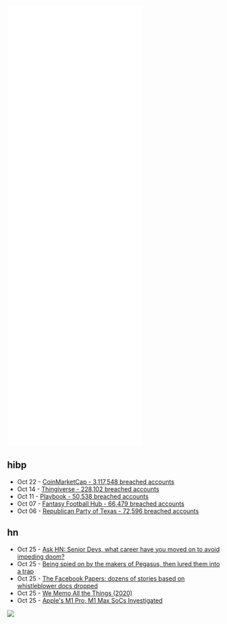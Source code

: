![Metrics](https://raw.githubusercontent.com/phixion/phixion/master/metrics.svg)

## hibp

<!--
for https://github.com/phixion/phixion/blob/main/.github/workflows/feeds.yml
-->
<!--START_SECTION:haveibeenpwnd-->
- Oct 22 - [CoinMarketCap - 3,117,548 breached accounts](https://haveibeenpwned.com/PwnedWebsites#CoinMarketCap)
- Oct 14 - [Thingiverse - 228,102 breached accounts](https://haveibeenpwned.com/PwnedWebsites#Thingiverse)
- Oct 11 - [Playbook - 50,538 breached accounts](https://haveibeenpwned.com/PwnedWebsites#Playbook)
- Oct 07 - [Fantasy Football Hub - 66,479 breached accounts](https://haveibeenpwned.com/PwnedWebsites#FantasyFootballHub)
- Oct 06 - [Republican Party of Texas - 72,596 breached accounts](https://haveibeenpwned.com/PwnedWebsites#RepublicanPartyOfTexas)
<!--END_SECTION:haveibeenpwnd-->

## hn

<!--
for https://github.com/phixion/phixion/blob/main/.github/workflows/feeds.yml
-->
<!--START_SECTION:hn-->
- Oct 25 - [Ask HN: Senior Devs, what career have you moved on to avoid impeding doom?](https://news.ycombinator.com/item?id=28987808)
- Oct 25 - [Being spied on by the makers of Pegasus, then lured them into a trap](https://darknetdiaries.com/episode/100/)
- Oct 25 - [The Facebook Papers: dozens of stories based on whistleblower docs dropped](https://www.businessinsider.com/facebook-papers-mark-zuckerberg-frances-haugen-leaked-docs-2021-10)
- Oct 25 - [We Memo All the Things (2020)](https://attardi.org/why-we-memo-all-the-things/)
- Oct 25 - [Apple's M1 Pro, M1 Max SoCs Investigated](https://www.anandtech.com/show/17024/apple-m1-max-performance-review)
<!--END_SECTION:hn-->

<!--
for https://yhype.me
-->
![](https://hit.yhype.me/github/profile?user_id=13013670)
